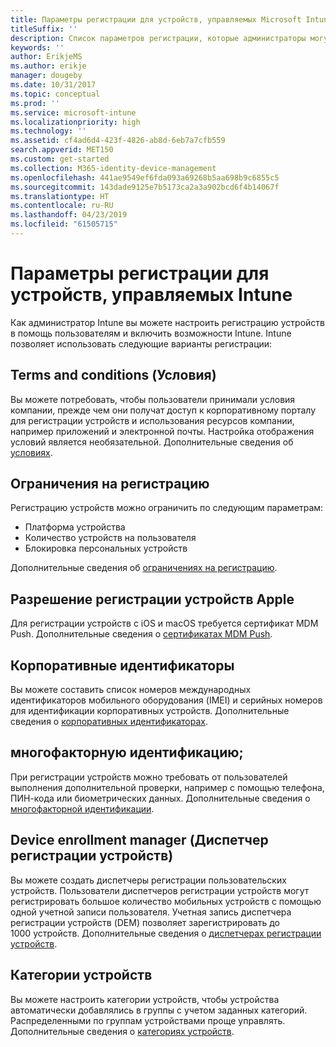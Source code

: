 ```yaml
---
title: Параметры регистрации для устройств, управляемых Microsoft Intune
titleSuffix: ''
description: Список параметров регистрации, которые администраторы могут назначать для устройств, управляемых Microsoft Intune.
keywords: ''
author: ErikjeMS
ms.author: erikje
manager: dougeby
ms.date: 10/31/2017
ms.topic: conceptual
ms.prod: ''
ms.service: microsoft-intune
ms.localizationpriority: high
ms.technology: ''
ms.assetid: cf4ad6d4-423f-4826-ab8d-6eb7a7cfb559
search.appverid: MET150
ms.custom: get-started
ms.collection: M365-identity-device-management
ms.openlocfilehash: 441ae9549ef6fda093a69268b5aa698b9c6855c5
ms.sourcegitcommit: 143dade9125e7b5173ca2a3a902bcd6f4b14067f
ms.translationtype: HT
ms.contentlocale: ru-RU
ms.lasthandoff: 04/23/2019
ms.locfileid: "61505715"
---
```

# <a name="enrollment-options-for-devices-managed-by-intune"></a>Параметры регистрации для устройств, управляемых Intune

Как администратор Intune вы можете настроить регистрацию устройств в помощь пользователям и включить возможности Intune.  Intune позволяет использовать следующие варианты регистрации:

## <a name="terms-and-conditions"></a>Terms and conditions (Условия)

Вы можете потребовать, чтобы пользователи принимали условия компании, прежде чем они получат доступ к корпоративному порталу для регистрации устройств и использования ресурсов компании, например приложений и электронной почты. Настройка отображения условий является необязательной. Дополнительные сведения об [условиях](terms-and-conditions-create.md).

## <a name="enrollment-restrictions"></a>Ограничения на регистрацию

Регистрацию устройств можно ограничить по следующим параметрам:
- Платформа устройства
- Количество устройств на пользователя
- Блокировка персональных устройств

Дополнительные сведения об [ограничениях на регистрацию](enrollment-restrictions-set.md).

## <a name="enable-apple-device-enrollment"></a>Разрешение регистрации устройств Apple

Для регистрации устройств с iOS и macOS требуется сертификат MDM Push. Дополнительные сведения о [сертификатах MDM Push](apple-mdm-push-certificate-get.md).

## <a name="corporate-identifiers"></a>Корпоративные идентификаторы

Вы можете составить список номеров международных идентификаторов мобильного оборудования (IMEI) и серийных номеров для идентификации корпоративных устройств. Дополнительные сведения о [корпоративных идентификаторах](corporate-identifiers-add.md).
## <a name="multi-factor-authentication"></a>многофакторную идентификацию;

При регистрации устройств можно требовать от пользователей выполнения дополнительной проверки, например с помощью телефона, ПИН-кода или биометрических данных. Дополнительные сведения о [многофакторной идентификации](multi-factor-authentication.md).

## <a name="device-enrollment-manager"></a>Device enrollment manager (Диспетчер регистрации устройств)
Вы можете создать диспетчеры регистрации пользовательских устройств.  Пользователи диспетчеров регистрации устройств могут регистрировать большое количество мобильных устройств с помощью одной учетной записи пользователя. Учетная запись диспетчера регистрации устройств (DEM) позволяет зарегистрировать до 1000 устройств. Дополнительные сведения о [диспетчерах регистрации устройств](device-enrollment-manager-enroll.md).

## <a name="device-categories"></a>Категории устройств

Вы можете настроить категории устройств, чтобы устройства автоматически добавлялись в группы с учетом заданных категорий. Распределенными по группам устройствами проще управлять. Дополнительные сведения о [категориях устройств](device-group-mapping.md).
